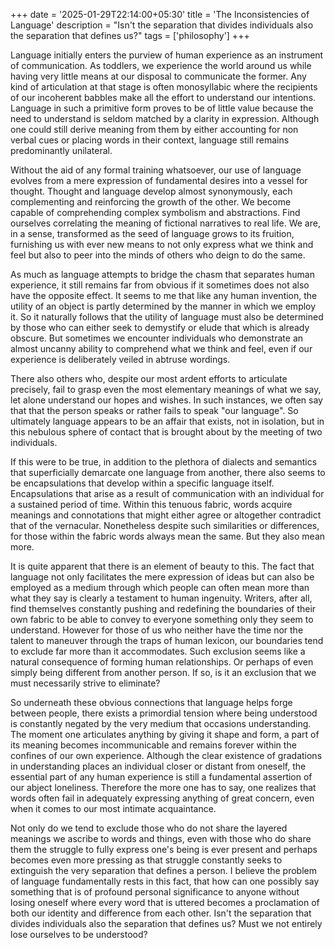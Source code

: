 +++
date = '2025-01-29T22:14:00+05:30'
title = 'The Inconsistencies of Language'
description = "Isn't the separation that divides individuals also the separation that defines us?"
tags = ['philosophy']
+++

Language initially enters the purview of human experience as an instrument of communication. As toddlers, we experience the world around us while having very little means at our disposal to communicate the former. Any kind of articulation at that stage is often monosyllabic where the recipients of our incoherent babbles make all the effort to understand our intentions. Language in such a primitive form proves to be of little value because the need to understand is seldom matched by a clarity in expression. Although one could still derive meaning from them by either accounting for non verbal cues or placing words in their context, language still remains predominantly unilateral. 

Without the aid of any formal training whatsoever, our use of language evolves from a mere expression of fundamental desires into a vessel for thought. Thought and language develop almost synonymously, each complementing and reinforcing the growth of the other. We become capable of comprehending complex symbolism and abstractions. Find ourselves correlating the meaning of fictional narratives to real life. We are, in a sense, transformed as the seed of language grows to its fruition, furnishing us with ever new means to not only express what we think and feel but also to peer into the minds of others who deign to do the same. 

As much as language attempts to bridge the chasm that separates human experience, it still remains far from obvious if it sometimes does not also have the opposite effect. It seems to me that like any human invention, the utility of an object is partly determined by the manner in which we employ it. So it naturally follows that the utility of language must also be determined by those who can either seek to demystify or elude that which is already obscure. But sometimes we encounter individuals who demonstrate an almost uncanny ability to comprehend what we think and feel, even if our experience is deliberately veiled in abtruse wordings. 

There also others who, despite our most ardent efforts to articulate precisely, fail to grasp even the most elementary meanings of what we say, let alone understand our hopes and wishes. In such instances, we often say that that the person speaks or rather fails to speak "our language". So ultimately language appears to be an affair that exists, not in isolation, but in this nebulous sphere of contact that is brought about by the meeting of two individuals. 

If this were to be true, in addition to the plethora of dialects and semantics that superficially demarcate one language from another, there also seems to be encapsulations that develop within a specific language itself. Encapsulations that arise as a result of communication with an individual for a sustained period of time. Within this tenuous fabric, words acquire meanings and connotations that might either agree or altogether contradict that of the vernacular. Nonetheless despite such similarities or differences, for those within the fabric words always mean the same. But they also mean more. 

It is quite apparent that there is an element of beauty to this. The fact that language not only facilitates the mere expression of ideas but can also be employed as a medium through which people can often mean more than what they say is clearly a testament to human ingenuity. Writers, after all, find themselves constantly pushing and redefining the boundaries of their own fabric to be able to convey to everyone something only they seem to understand. However for those of us who neither have the time nor the talent to maneuver through the traps of human lexicon, our boundaries tend to exclude far more than it accommodates. Such exclusion seems like a natural consequence of forming human relationships. Or perhaps of even simply being different from another person. If so, is it an exclusion that we must necessarily strive to eliminate?

So underneath these obvious connections that language helps forge between people, there exists a primordial tension where being understood is constantly negated by the very medium that occasions understanding. The moment one articulates anything by giving it shape and form, a part of its meaning becomes incommunicable and remains forever within the confines of our own experience. Although the clear existence of gradations in understanding places an individual closer or distant from oneself, the essential part of any human experience is still a fundamental assertion of our abject loneliness. Therefore the more one has to say, one realizes that words often fail in adequately expressing anything of great concern, even when it comes to our most intimate acquaintance. 

Not only do we tend to exclude those who do not share the layered meanings we ascribe to words and things, even with those who do share them the struggle to fully express one's being is ever present and perhaps becomes even more pressing as that struggle constantly seeks to extinguish the very separation that defines a person. I believe the problem of language fundamentally rests in this fact, that how can one possibly say something that is of profound personal significance to anyone without losing oneself where every word that is uttered becomes a proclamation of both our identity and difference from each other. Isn't the separation that divides individuals also the separation that defines us? Must we not entirely lose ourselves to be understood?



